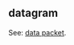 ## datagram

<p class="c8"><span>See: </span><span class="c2"><a class="c3" href="#h.9hc1adgu2nrx">data packet</a></span><span class="c0">.</span></p>

